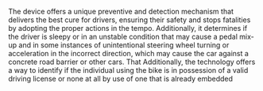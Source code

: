 The device offers a unique preventive and detection mechanism that delivers the best cure for drivers, ensuring their safety and stops fatalities by adopting the proper actions in the tempo. Additionally, it determines if the driver is sleepy or in an 
unstable condition that may cause a pedal mix-up and in some instances of unintentional steering wheel turning or acceleration in the incorrect direction, which may cause the car against a concrete road barrier or other cars. That 
Additionally, the technology offers a way to identify if the individual using the bike is in possession of a valid driving license or none at all by use of one that is already embedded
